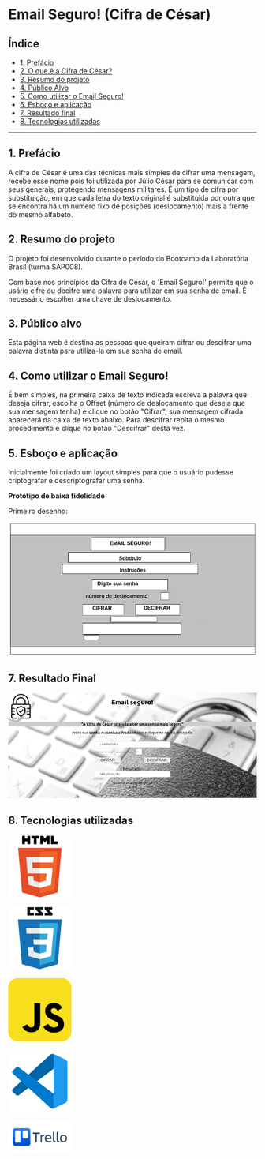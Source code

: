 # Email Seguro! (Cifra de César)

## Índice

* [1. Prefácio](#1-prefácio)
* [2. O que é a Cifra de César?](#1-o-que-é-a-Cifra-de-César-?)
* [3. Resumo do projeto](#2-resumo-do-projeto)
* [4. Público Alvo](#3-público-alvo)
* [5. Como utilizar o Email Seguro!](#4-como-utilizar-o-Email-eguro-!)
* [6. Esboço e aplicação](#5-esboço-e-aplicação)
* [7. Resultado final](#7-resultado-final)  
* [8. Tecnologias utilizadas](#6-tecnologias-utilizadas)

***

## 1. Prefácio

A cifra de César é uma das técnicas mais simples de cifrar uma mensagem, recebe esse nome pois foi utilizada por Júlio César para se comunicar com seus generais, protegendo mensagens militares. É um tipo de cifra por substituição, em que cada letra do texto original é substituida por outra que se encontra há um número fixo de posições (deslocamento) mais a frente do mesmo alfabeto.

## 2. Resumo do projeto
O projeto foi desenvolvido durante o período do Bootcamp da Laboratória Brasil (turma SAP008).   


Com base nos princípios da Cifra de César, o 'Email Seguro!' permite que o usário cifre ou decifre uma palavra para utilizar em sua senha de email. É necessário escolher uma chave de deslocamento.

## 3. Público alvo

Esta página web é destina as pessoas que queiram cifrar ou descifrar uma palavra distinta para utiliza-la em sua senha de email.

## 4. Como utilizar o Email Seguro!

É bem simples, na primeira caixa de texto indicada escreva a palavra que deseja cifrar, escolha o Offset (número de deslocamento que deseja que sua mensagem tenha) e clique no botão "Cifrar", sua mensagem cifrada aparecerá na caixa de texto abaixo. Para descifrar repita o mesmo procedimento e clique no botão "Descifrar" desta vez.

## 5. Esboço e aplicação

Inicialmente foi criado um layout simples para que o usuário pudesse criptografar e descriptografar uma senha.

**Protótipo de baixa fidelidade**

Primeiro desenho:

![](prototipobaixa.png)

## 7. Resultado Final

![](telapronta.png)


## 8. Tecnologias utilizadas

![](html5.png)

![](css.png)

![](js.png)

![](vscode.png)

![](treloesc.png)

